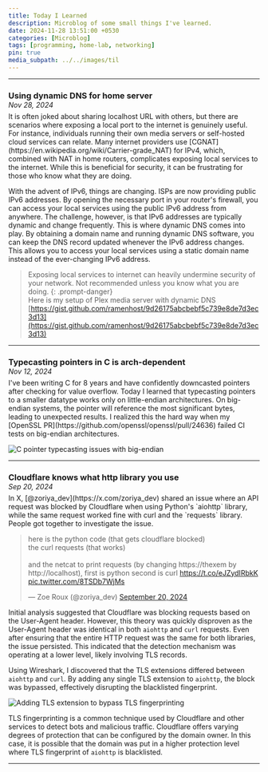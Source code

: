 ```yaml
---
title: Today I Learned
description: Microblog of some small things I've learned.
date: 2024-11-28 13:51:00 +0530
categories: [Microblog]
tags: [programming, home-lab, networking]
pin: true
media_subpath: ../../images/til
---
```


---

<h3 style="margin-bottom: 0px;">Using dynamic DNS for home server</h3>
<div style="margin-bottom: 6px;"><em>Nov 28, 2024</em></div>
It is often joked about sharing localhost URL with others, but there are scenarios where exposing a local port to the internet is genuinely useful. For instance, individuals running their own media servers or self-hosted cloud services can relate. Many internet providers use [CGNAT](https://en.wikipedia.org/wiki/Carrier-grade_NAT) for IPv4, which, combined with NAT in home routers, complicates exposing local services to the internet. While this is beneficial for security, it can be frustrating for those who know what they are doing.

With the advent of IPv6, things are changing. ISPs are now providing public IPv6 addresses. By opening the necessary port in your router's firewall, you can access your local services using the public IPv6 address from anywhere. The challenge, however, is that IPv6 addresses are typically dynamic and change frequently. This is where dynamic DNS comes into play. By obtaining a domain name and running dynamic DNS software, you can keep the DNS record updated whenever the IPv6 address changes. This allows you to access your local services using a static domain name instead of the ever-changing IPv6 address.  
> Exposing local services to internet can heavily undermine security of your network. Not recommended unless you know what you are doing.
{: .prompt-danger}  
Here is my setup of Plex media server with dynamic DNS [https://gist.github.com/ramenhost/9d26175abcbebf5c739e8de7d3ec3d13](https://gist.github.com/ramenhost/9d26175abcbebf5c739e8de7d3ec3d13)

---

<h3 style="margin-bottom: 0px;">Typecasting pointers in C is arch-dependent</h3>
<div style="margin-bottom: 6px;"><em>Nov 12, 2024</em></div>
I've been writing C for 8 years and have confidently downcasted pointers after checking for value overflow. Today I learned that typecasting pointers to a smaller datatype works only on little-endian architectures. On big-endian systems, the pointer will reference the most significant bytes, leading to unexpected results. I realized this the hard way when my [OpenSSL PR](https://github.com/openssl/openssl/pull/24636) failed CI tests on big-endian architectures.

![C pointer typecasting issues with big-endian](c-pointer-typecast.jpg)

---

<h3 style="margin-bottom: 0px;">Cloudflare knows what http library you use</h3>
<div style="margin-bottom: 6px;"><em>Sep 20, 2024</em></div>
In X, [@zoriya_dev](https://x.com/zoriya_dev) shared an issue where an API request was blocked by Cloudflare when using Python's `aiohttp` library, while the same request worked fine with curl and the `requests` library. People got together to investigate the issue.
<blockquote  class="twitter-tweet tw-align-center" data-cards="hidden" data-conversation="none" data-dnt="true"><p lang="en" dir="ltr">here is the python code (that gets cloudflare blocked)<br>the curl requests (that works)<br><br>and the netcat to print requests (by changing https://thexem by http://localhost), first is python second is curl <a href="https://t.co/eJZydIRbkK">https://t.co/eJZydIRbkK</a> <a href="https://t.co/8TSDb7WjMs">pic.twitter.com/8TSDb7WjMs</a></p>&mdash; Zoe Roux (@zoriya_dev) <a href="https://twitter.com/zoriya_dev/status/1837039528399212793?ref_src=twsrc%5Etfw">September 20, 2024</a></blockquote> <script async src="https://platform.twitter.com/widgets.js" charset="utf-8"></script>

Initial analysis suggested that Cloudflare was blocking requests based on the User-Agent header. However, this theory was quickly disproven as the User-Agent header was identical in both `aiohttp` and `curl` requests. Even after ensuring that the entire HTTP request was the same for both libraries, the issue persisted. This indicated that the detection mechanism was operating at a lower level, likely involving TLS records.

Using Wireshark, I discovered that the TLS extensions differed between `aiohttp` and `curl`. By adding any single TLS extension to `aiohttp`, the block was bypassed, effectively disrupting the blacklisted fingerprint.

![Adding TLS extension to bypass TLS fingerprinting](cf-tls-fingerprint.jpg)

TLS fingerprinting is a common technique used by Cloudflare and other services to detect bots and malicious traffic. Cloudflare offers varying degrees of protection that can be configured by the domain owner. In this case, it is possible that the domain was put in a higher protection level where TLS fingerprint of `aiohttp` is blacklisted. 

---
